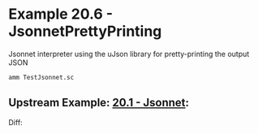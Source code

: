 # Example 20.6 - JsonnetPrettyPrinting
Jsonnet interpreter using the uJson library for pretty-printing the output JSON

```bash
amm TestJsonnet.sc
```

## Upstream Example: [20.1 - Jsonnet](https://github.com/handsonscala/handsonscala/tree/v1/examples/20.1%20-%20Jsonnet):
Diff:
```diff
```
